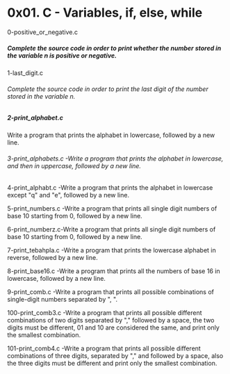 # 0x01. C - Variables, if, else, while

0-positive_or_negative.c
##### Complete the source code in order to print whether the number stored in the variable n is positive or negative.

1-last_digit.c
###### Complete the source code in order to print the last digit of the number stored in the variable n.

##### 2-print_alphabet.c
Write a program that prints the alphabet in lowercase, followed by a new line.

###### 3-print_alphabets.c -Write a program that prints the alphabet in lowercase, and then in uppercase, followed by a new line.

4-print_alphabt.c -Write a program that prints the alphabet in lowercase except "q" and "e", followed by a new line.

5-print_numbers.c -Write a program that prints all single digit numbers of base 10 starting from 0, followed by a new line.

6-print_numberz.c-Write a program that prints all single digit numbers of base 10 starting from 0, followed by a new line.

7-print_tebahpla.c -Write a program that prints the lowercase alphabet in reverse, followed by a new line.

8-print_base16.c -Write a program that prints all the numbers of base 16 in lowercase, followed by a new line. 

9-print_comb.c -Write a program that prints all possible combinations of single-digit numbers separated by ", ".

100-print_comb3.c -Write a program that prints all possible different combinations of two digits separated by "," followed by a space,
the two digits must be different, 01 and 10 are considered the same, and print only the smallest combination.

101-print_comb4.c -Write a program that prints all possible different combinations of three digits, separated by "," and
followed by a space, also the three digits must be different and print only the smallest combination.
```
